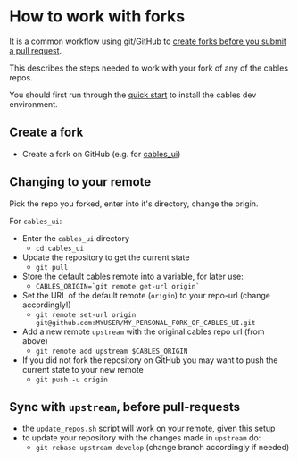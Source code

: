 # How to work with forks

It is a common workflow using git/GitHub to [create forks before you submit a pull request](https://gist.github.com/Chaser324/ce0505fbed06b947d962).

This describes the steps needed to work with your fork of any of the cables repos.

You should first run through the [quick start](../README.md) to install the cables dev environment.

## Create a fork
- Create a fork on GitHub (e.g. for [cables_ui](https://github.com/cables-gl/cables_ui/fork))

## Changing to your remote
Pick the repo you forked, enter into it's directory, change the origin.

For `cables_ui`:
- Enter the `cables_ui` directory
    - `cd cables_ui`
- Update the repository to get the current state
    - `git pull`
- Store the default cables remote into a variable, for later use:
    - ``CABLES_ORIGIN=`git remote get-url origin` ``
- Set the URL of the default remote (`origin`) to your repo-url (change accordingly!)
    - `git remote set-url origin git@github.com:MYUSER/MY_PERSONAL_FORK_OF_CABLES_UI.git`
- Add a new remote `upstream` with the original cables repo url (from above)
    - `git remote add upstream $CABLES_ORIGIN`
- If you did not fork the repository on GitHub you may want to push the current state to your new remote
    - `git push -u origin`

## Sync with `upstream`, before pull-requests
- the `update_repos.sh` script will work on your remote, given this setup
- to update your repository with the changes made in `upstream` do:
    - `git rebase upstream develop` (change branch accordingly if needed)
